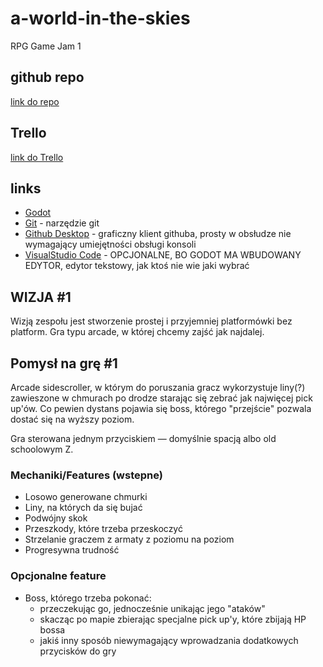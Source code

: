 # a-world-in-the-skies
 RPG Game Jam 1

## github repo
[link do repo](https://github.com/e-lawniczak/a-world-in-the-skies)

## Trello
[link do Trello](https://trello.com/invite/b/EyoqW00y/ATTIf5963840a2f1ffa0dbed97686eaee9ebA6FA61FA/a-world-in-the-skies)

## links
- [Godot](https://godotengine.org/download/windows/)
- [Git](https://git-scm.com/) - narzędzie git
- [Github Desktop](https://desktop.github.com/) - graficzny klient githuba, prosty w obsłudze nie wymagający umiejętności obsługi konsoli
- [VisualStudio Code](https://code.visualstudio.com/download) - OPCJONALNE, BO GODOT MA WBUDOWANY EDYTOR, edytor tekstowy, jak ktoś nie wie jaki wybrać

## WIZJA #1
Wizją zespołu jest stworzenie prostej i przyjemniej platformówki bez platform. Gra typu arcade, w której chcemy zajść jak najdalej. 

## Pomysł na grę #1
Arcade sidescroller, w którym do poruszania gracz wykorzystuje liny(?) zawieszone w chmurach po drodze starając się zebrać jak najwięcej pick up'ów. Co pewien dystans pojawia się boss, którego "przejście" pozwala dostać się na wyższy poziom. 

Gra sterowana jednym przyciskiem — domyślnie spacją albo old schoolowym Z.

### Mechaniki/Features (wstepne)
- Losowo generowane chmurki
- Liny, na których da się bujać
- Podwójny skok
- Przeszkody, które trzeba przeskoczyć
- Strzelanie graczem z armaty z poziomu na poziom
- Progresywna trudność

### Opcjonalne feature
- Boss, którego trzeba pokonać:
  - przeczekując go, jednocześnie unikając jego "ataków"
  - skacząc po mapie zbierając specjalne pick up'y, które zbijają HP bossa
  - jakiś inny sposób niewymagający wprowadzania dodatkowych przycisków do gry
 
